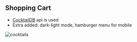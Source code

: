 ## Shopping Cart

- [CocktailDB](https://www.thecocktaildb.com/) api is used
- Extra added: dark-light mode, hamburger menu for mobile

![cocktails](https://user-images.githubusercontent.com/72968539/132864339-e07e07dd-4c0f-4642-9787-45fbb36e283a.gif)
